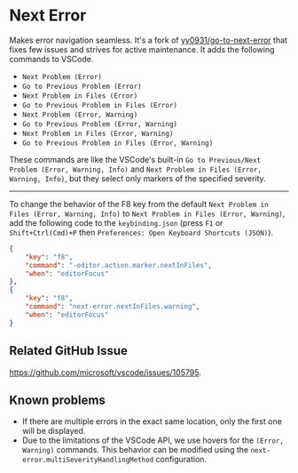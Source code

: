 # Next Error

Makes error navigation seamless. It's a fork of [yy0931/go-to-next-error](https://github.com/yy0931/go-to-next-error) that fixes few issues and strives for active maintenance.
It adds the following commands to VSCode.

-   `Next Problem (Error)`
-   `Go to Previous Problem (Error)`
-   `Next Problem in Files (Error)`
-   `Go to Previous Problem in Files (Error)`
-   `Next Problem (Error, Warning)`
-   `Go to Previous Problem (Error, Warning)`
-   `Next Problem in Files (Error, Warning)`
-   `Go to Previous Problem in Files (Error, Warning)`

These commands are like the VSCode's built-in `Go to Previous/Next Problem (Error, Warning, Info)` and `Next Problem in Files (Error, Warning, Info)`, but they select only markers of the specified severity.

---

To change the behavior of the F8 key from the default `Next Problem in Files (Error, Warning, Info)` to `Next Problem in Files (Error, Warning)`, add the following code to the `keybinding.json` (press `F1` or `Shift+Ctrl(Cmd)+P` then `Preferences: Open Keyboard Shortcuts (JSON)`).

```json
{
    "key": "f8",
    "command": "-editor.action.marker.nextInFiles",
    "when": "editorFocus"
},
{
    "key": "f8",
    "command": "next-error.nextInFiles.warning",
    "when": "editorFocus"
}
```

## Related GitHub Issue

https://github.com/microsoft/vscode/issues/105795.

## Known problems

-   If there are multiple errors in the exact same location, only the first one will be displayed.
-   Due to the limitations of the VSCode API, we use hovers for the `(Error, Warning)` commands. This behavior can be modified using the `next-error.multiSeverityHandlingMethod` configuration.
